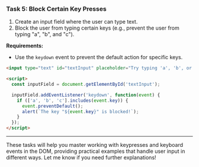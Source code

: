 ### **Task 5: Block Certain Key Presses**
1. Create an input field where the user can type text.
2. Block the user from typing certain keys (e.g., prevent the user from typing "a", "b", and "c").

**Requirements:**
- Use the `keydown` event to prevent the default action for specific keys.

```html
<input type="text" id="textInput" placeholder="Try typing 'a', 'b', or 'c'">

<script>
  const inputField = document.getElementById('textInput');

  inputField.addEventListener('keydown', function(event) {
    if (['a', 'b', 'c'].includes(event.key)) {
      event.preventDefault();
      alert(`The key "${event.key}" is blocked!`);
    }
  });
</script>
```

---

These tasks will help you master working with keypresses and keyboard events in the DOM, providing practical examples that handle user input in different ways. Let me know if you need further explanations!